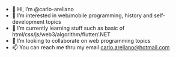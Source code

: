 - 👋 Hi, I’m @carlo-arellano
- 👀 I’m interested in web/mobile programming, history and self-development topics
- 🌱 I’m currently learning stuff such as basic of html/css/js/web3/algorithm/flutter/.NET
- 💞️ I’m looking to collaborate on web programming topics
- 📫 You can reach me thru my email carlo.arellano@hotmail.com

<!---
carlo-arellano/carlo-arellano is a ✨ special ✨ repository because its `README.md` (this file) appears on your GitHub profile.
You can click the Preview link to take a look at your changes.
--->
